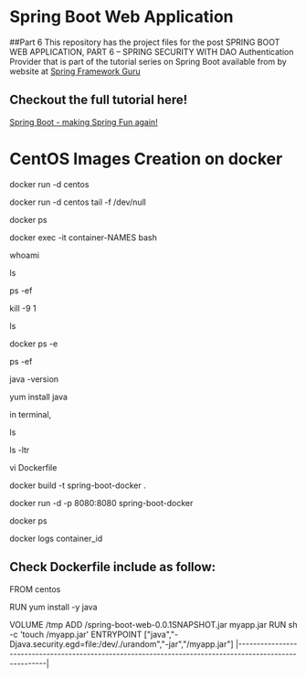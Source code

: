 # Spring Boot Web Application

##Part 6
This repository has the project files for the post SPRING BOOT WEB APPLICATION, PART 6 – SPRING SECURITY WITH DAO Authentication Provider
that is part of the tutorial series on Spring Boot available from by website at [Spring Framework Guru](https://springfrspringframework.guru)

## Checkout the full tutorial here!
[Spring Boot - making Spring Fun again!](https://springframework.guru/spring-boot-web-application-part-1-spring-initializr/)


CentOS Images Creation on docker
======================================
docker run -d centos

docker run -d centos tail -f /dev/null

docker ps


docker exec -it container-NAMES bash

whoami

ls

ps -ef

kill -9 1

ls

docker ps -e

ps -ef

java -version

yum install java


in terminal,

ls

ls -ltr

vi Dockerfile

docker build -t spring-boot-docker .

docker run -d -p 8080:8080 spring-boot-docker

docker ps

docker logs container_id


Check Dockerfile include as follow:
-----------------------------------------

FROM centos

RUN yum install -y java

VOLUME /tmp
ADD /spring-boot-web-0.0.1SNAPSHOT.jar myapp.jar
RUN sh -c 'touch /myapp.jar'
ENTRYPOINT ["java","-Djava.security.egd=file:/dev/./urandom","-jar","/myapp.jar"]
|--------------------------------------------------------------------------------------------------------|
